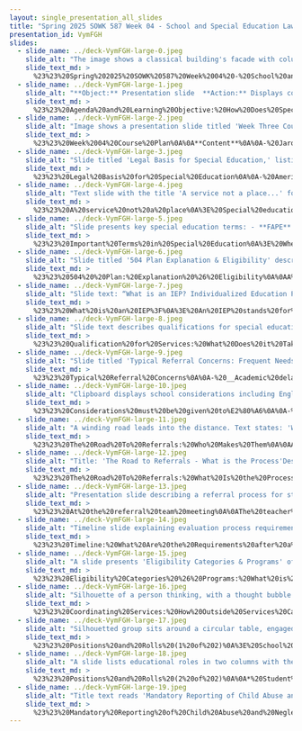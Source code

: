 ```yaml
---
layout: single_presentation_all_slides
title: "Spring 2025 SOWK 587 Week 04 - School and Special Education Laws and Policies"
presentation_id: VymFGH
slides:
  - slide_name: ../deck-VymFGH-large-0.jpeg
    slide_alt: "The image shows a classical building's facade with columns, overlaid text reads: 'School and Special Education Laws and Policies, Spring 2025, SOWK 587, Week 04, Jacob Campbell, LICSW at Heritage University.'"
    slide_text_md: >
      %23%23%20Spring%202025%20SOWK%20587%20Week%2004%20-%20School%20and%20Special%20Education%20Laws%20and%20Policies%0A%0Atitle:%20Spring%202025%20SOWK%20587%20Week%2004%20-%20School%20and%20Special%20Education%20Laws%20and%20Policies%0Adate:%202025-02-12%2013:38:10%0Alocation:%20Heritage%20University%0Atags:%0A%20%20-%20Heritage%20University%0A%20%20-%20MSW%20Program%0A%20%20-%20SOWK%20587%0Apresentation_video:%20%3E%0A%20%20%5BSpring%202025%20SOWK%20587%20Week%2004%5D(%22https://heritage.hosted.panopto.com/Panopto/Pages/Embed.aspx%3Fid%3D3f11dcd8-d166-4da8-943b-b28201520749%26autoplay%3Dfalse%26offerviewer%3Dtrue%26showtitle%3Dtrue%26showbrand%3Dtrue%26captions%3Dfalse%26interactivity%3Dall%22)%0A%0Adescription:%20%3E%0A%0ASocial%20workers%20frequently%20are%20placed%20in%20settings%20serving%20students%20with%20disabilities%20and%20need%20to%20understand%20and%20interface%20with%20special%20educational%20services.%20Having%20specific%20knowledge%20regarding%20special%20education%20law,%20how%20services%20are%20provided%20to%20students,%20and%20the%20nuanced%20needs%20these%20students%20have%20is%20an%20essential%20aspect%20of%20school%20social%20work%20and%20being%20a%20professional%20transitioning%20into%20and%20partnering%20with%20schools.%20Week%20four%20is%20asynchronous%20with%20readings%20from%20the%20textbook%20and%20Washington's%20K-12%20education%20oversight%20body.%20Students%20will%20engage%20in%20forums%20and%20a%20quiz%20exploring%20special%20educational%20law.%20There%20is%20also%20a%20lecture%20video%20on%20implementing%20services%20in%20Washington%20State.%0A%0AThe%20agenda%20is%20as%20follows:%0A%0A-%20Week%20four%20course%20plan%0A-%20General%20overview%20of%20special%20education%0A-%20Referral%20process%20for%20special%20services%0A-%20Positions%20and%20rolls%0A-%20Mandated%20reporting%0A%0AThe%20learning%20objectives%20for%20this%20week%20include:%0A%0A-%20To%20gain%20knowledge%20regarding%20the%20legal%20landscape%20regarding%20disability%20services%20within%20a%20school%20setting%0A-%20To%20have%20an%20understanding%20of%20the%20obligations%20schools%20have%20to%20serve%20students%20with%20special%20needs%0A-%20To%20articulate%20ethical%20decision%20making%0A%0A%0A
  - slide_name: ../deck-VymFGH-large-1.jpeg
    slide_alt: "**Object:** Presentation slide  **Action:** Displays course agenda and objectives  **Context:** Regarding special education in schools, featuring week four plan, overview of services, referral processes, necessary positions, and mandated reporting. Text includes 'Learning Objective' with related goals."
    slide_text_md: >
      %23%23%20Agenda%20and%20Learning%20Objective:%20How%20Does%20Special%20Education%20Services%20Work%20in%20Schools%0A%0AThe%20agenda%20is%20as%20follows:%0A%0A-%20Week%20four%20course%20plan%0A-%20General%20overview%20of%20special%20education%0A-%20Referral%20process%20for%20special%20services%0A-%20Positions%20and%20rolls%0A-%20Mandated%20reporting%0A%0AThe%20learning%20objectives%20for%20this%20week%20include:%0A%0A-%20To%20gain%20knowledge%20regarding%20the%20legal%20landscape%20regarding%20disability%20services%20within%20a%20school%20setting%0A-%20To%20have%20an%20understanding%20of%20the%20obligations%20schools%20have%20to%20serve%20students%20with%20special%20needs%0A-%20To%20articulate%20ethical%20decision%20making%0A%0A
  - slide_name: ../deck-VymFGH-large-2.jpeg
    slide_alt: "Image shows a presentation slide titled 'Week Three Course Plan.' It includes the following tasks:- Read 'School Social Work: A Direct Practice Guide,' Chapter 4 on Special Education and School Social Work.- Review OSPI's 'Notice of Special Education Procedural Safeguards for Students and Their Families' and take the quiz.- Participate in forums with at least three replies, exploring topics like due process hearings, school law, decision making, and textbook questions.Additional text includes 'Jacob Campbell, Ph.D. LICSW at Heritage University,' and 'Spring 2025 SOWK 587'."
    slide_text_md: >
      %23%23%20Week%2004%20Course%20Plan%0A%0A**Content**%0A%0A-%20Jarolmen%20and%20Bautista-Thomas%20(2023)%20_Chapter%204:%20Special%20Education%20and%20School%20Social%20Work_%0A-%20Washington%20Office%20of%20Superintendent%20of%20Public%20Instruction.%20(OSPI,%202023)%20%5BNotice%20of%20Special%20Education%20Procedural%20Safeguards%20for%20Students%20and%20Their%20Families%5D(https://ospi.k12.wa.us/sites/default/files/2023-10/proceduralsafeguards.pdf)%0A-%20Watch%20my%20lecture%20Video%20Spring%202025%20SOWK%20587%20Week%2004%0A%0A**A-02%20Asynchronous%20Weekly%20Small%20Groups%20Discussion%20Forums**%0A%0A-%20**Exploring%20Due%20Process%20Hearings**%0A-%20**School%20Law%20and%20Decision%20Making**%0A-%20**Textbook%20Questions**%0A-%20**Special%20Education%20Law%20Quiz**%0A%0A
  - slide_name: ../deck-VymFGH-large-3.jpeg
    slide_alt: "Slide titled 'Legal Basis for Special Education,' listing: Americans With Disabilities Act, Individuals With Disabilities Education Improvement Act, and Washington Administrative Code (Chapter 392-172A). Footer notes Jacob Campbell, Ph.D., and Spring 2025 SOWK 587."
    slide_text_md: >
      %23%23%20Legal%20Basis%20for%20Special%20Education%0A%0A-%20Americans%20With%20Disabilities%20Act%0A-%20Individuals%20With%20Disabilities%20Education%20Improvement%20Act%20%0A-%20Washington%20Administrative%20Code%20(Chapter%20392-172A):%20Rules%20for%20the%20Provision%20of%20Special%20Education%20to%20Special%20Education%20Students%20%0A%0A%0A
  - slide_name: ../deck-VymFGH-large-4.jpeg
    slide_alt: "Text slide with the title 'A service not a place...' followed by points about special education, focusing on services, instruction types, and specially designed instruction. Blue band with black stars emphasizes teaching strategy changes."
    slide_text_md: >
      %23%23%20A%20service%20not%20a%20place%0A%3E%20Special%20education%20is%20a%20service,%20not%20a%20room%20in%20a%20school...%0A%0A-%20Special%20education%20is%20not%20a%20classroom,%20it%20is%20a%20__continuum__%20of%20services%0A-%20Special%20education%20is%20defined%20by%20the%20__type%20of%20instruction__%20the%20student%20gets,%20not%20where%20the%20instruction%20occurs%0A-%20Special%20education%20is%20specially%20designed%20instruction%20which%20is%20defined%20as:%0A%0A%3E%20a%20change%20in%20the%20teaching%20strategies%20and%20methods%20used%20to%20differentiate%20material%20for%20students%20(aka%20differentiated%20instruction)%0A%0A
  - slide_name: ../deck-VymFGH-large-5.jpeg
    slide_alt: "Slide presents key special education terms: - **FAPE**: A program for individual student needs free of charge.- **SDI**: Tailored instructional activities for disabilities.- **FERPA**: Law ensuring student record privacy.Includes 'Jacob Campbell, Ph.D. LCSW at Heritage University' and 'Spring 2025 SOWK 587.'"
    slide_text_md: >
      %23%23%20Important%20Terms%20in%20Special%20Education%0A%3E%20When%20thinking%20about%20Special%20Education%20services,%20a%20couple%20of%20terms%20are%20essential%20to%20understand.%0A%0A-%20**Free%20and%20Appropriate%20Public%20Education%20(FAPE)**:%20A%20program%20designed%20to%20meet%20the%20student's%20individual%20needs%20at%20no%20cost%20to%20the%20family.%0A-%20**Specially%20Designed%20Instruction%20(SDI)**:%20Organized%20and%20planned%20instructional%20activities,%20which%20adapt,%20as%20appropriate,%20the%20content,%20methodology,%20or%20delivery%20of%20-%20instruction,%20to%20address%20the%20unique%20needs%20resulting%20from%20a%20student's%20disability.%0A-%20**Family%20Educational%20Rights%20and%20Privacy%20(FERPA)**:%20A%20federal%20law%20that%20protects%20the%20privacy%20of%20student%20education%20records.%20It%20grants%20students%20and%20parents%20the%20right%20to%20-%20access%20these%20records%20and%20restricts%20schools%20from%20disclosing%20personally%20identifiable%20information%20without%20consent.%0A%0A
  - slide_name: ../deck-VymFGH-large-6.jpeg
    slide_alt: "Slide titled '504 Plan Explanation & Eligibility' describes that a 504 plan is an accommodation plan for students with disabilities, ensuring they have equal educational access. Eligibility requires a disability that adversely impacts progress and requires accommodations. The slide includes a stack of colorful book icons on the left."
    slide_text_md: >
      %23%23%20504%20%20Plan:%20Explanation%20%26%20Eligibility%0A%0AA%20504%20plan%20is%20an%20_accommodation_%20plan%20that%20allows%20a%20student%20access%20to%20his/her%20educational%20program%20to%20the%20same%20extent%20as%20non-disabled%20peers.%0A%0ATo%20be%20eligible,%20a%20student%20must%20have%20an%20identified%20disability%20that:%0A-%20Adversely%20impacts%20educational%20progress%20%0A-%20Requires%20accommodations%20to%20mitigate%20the%20inequity%20in%20their%20to%20access%20to%20their%20educational%20program%0A%0A
  - slide_name: ../deck-VymFGH-large-7.jpeg
    slide_alt: "Slide text: “What is an IEP? Individualized Education Program. Defines present levels, measurable goals, accommodations, least restrictive environment, and transition plan. Jacob Campbell, Ph.D. LCSW, Heritage University, Spring 2025 SOWK 587.”"
    slide_text_md: >
      %23%23%20What%20is%20an%20IEP%3F%0A%3E%20An%20IEP%20stands%20for%20Individualized%20Education%20Program.%20Any%20student%20who%20has%20a%20disability%20and%20qualifies%20for%20SDI%20must%20have%20one%20of%20these.%20It%20basically%20lays%20out%20what%20the%20school%20will%20do%20for%20the%20child.%20%0A%0A-%20Defines%20the%20__student's%20present%20levels__%20of%20performance%20in%20areas%20of%20eligibility%0A-%20Outlines%20__measurable%20goals%20and%20objectives__%20in%20all%20areas%20of%20eligibility%0A-%20Describes%20the%20__accommodations%20and%20modifications__%20the%20student%20requires%0A-%20Identifies%20the%20__least%20restrictive%20environment__%20(LRE),%20how%20much%20time%20the%20student%20will%20spend%20in%20special%20ed%20and%20general%20ed%20settings,%20and%20who%20is%20responsible%20for%20the%20implementation%20of%20services%20and%20tracking%20of%20progress%0A-%20Defines%20a%20__transition%20plan__%20and%20course%20of%20study%20after%20age%2016%0A%0A
  - slide_name: ../deck-VymFGH-large-8.jpeg
    slide_alt: "Slide text describes qualifications for special education services. It details that a student must have a disability impacting educational progress and requiring specially designed instruction. Includes a note about eligibility nuances."
    slide_text_md: >
      %23%23%20Qualification%20for%20Services:%20What%20Does%20it%20Take%0A%3E%20There%20are%20a%20couple%20of%20requirements%20that%20allow%20a%20student%20to%20be%20able%20to%20qualify%20for%20services.%0A%0AA%20student%20eligible%20for%20special%20education%20must:%0A%0A-%20Have%20an%20identified%20disability%20(in%20one%20of%2014%20categories)%20that...%0A%09*%20Autism%0A%09*%20Deafblindness%0A%09*%20Deafness%0A%09*%20Developmental%20delay%0A%09*%20Emotional/behavioral%20disability%0A%09*%20Hard%20of%20hearing%0A%09*%20Intellectual%20disability%0A%09*%20Multiple%20disabilities%0A%09*%20Orthopedic%20impairment%0A%09*%20Other%20health%20impairment%0A%09*%20Specific%20learning%20disability%0A%09*%20Speech%20or%20language%20impairment%0A%09*%20Traumatic%20brain%20injury%0A%09*%20Visual%20impairment%20including%20blindness%0A-%20Adversely%20impacts%20their%20education%20progress%20and%0A-%20Requires%20specially%20designed%20instruction%20(SDI)%0A%0AA%20student%20can%20have%20a%20disability%20and%20not%20meet%20the%20other%202%20tiers,%20therefore,%20not%20be%20eligible%20for%20special%20education%20services%20under%20IDEA.%0A%0A%0A
  - slide_name: ../deck-VymFGH-large-9.jpeg
    slide_alt: "Slide titled 'Typical Referral Concerns: Frequent Needs of Students' lists academic delays, lack of progress, attention issues, and social skill delays as key concerns. Mentions Jacob Campbell, Ph.D., Heritage University, Spring 2025 SOWK 587."
    slide_text_md: >
      %23%23%20Typical%20Referral%20Concerns%0A%0A-%20__Academic%20delays__%20of%20~2%20or%20more%20years%20despite%20average%20capabilities/cognitive%20skills%20and%20multiple%20interventions%20over%20time%0A-%20__Lack%20of%20progress__%20within%20an%20intervention%20when%20peers%20are%20making%20consistent%20progress%0A-%20__Attention%20or%20behavior__%20results%20in%20significant%20academic%20delays%20or%20lack%20of%20access%20to%20instruction%0A-%20__Social%20skill%20or%20behavior__%20delays%20result%20in%20underperformance%20or%20inability%20to%20benefit%20adequately%20from%20instruction%0A%0A%0A
  - slide_name: ../deck-VymFGH-large-10.jpeg
    slide_alt: "Clipboard displays school considerations including English proficiency, attendance, environmental issues, instruction exposure, and interventions. Text: 'Considerations: What Do Schools Look At?' Presented by Jacob Campbell, Spring 2025 SOWK 587."
    slide_text_md: >
      %23%23%20Considerations%20must%20be%20given%20to%E2%80%A6%0A%0A-%20Limited%20English%20proficiency%0A-%20Lack%20of%20attendance%20over%20time/numerous%20absences%0A-%20Environmental%20issues%20(often%20associated%20with%20attendance%20or%20frequent%20school%20changes)%0A-%20Exposure%20to%20adequate%20instruction%20in%20reading%20and%20math%20%0A-%20Interventions%20provided%20prior%20to%20referral%0A%0A%0A
  - slide_name: ../deck-VymFGH-large-11.jpeg
    slide_alt: "A winding road leads into the distance. Text states: 'Who Makes Them: Anyone can make a referral for special education services...' Captioned as 'The Road to Referrals.' Background is white."
    slide_text_md: >
      %23%23%20The%20Road%20To%20Referrals:%20Who%20Makes%20Them%0A%0AAnyone%20can%20make%20a%20referral%20for%20special%20education%20services%20if%20they%20believe%20the%20student%20would%20benefit%20from%20a%20more%20specialized%20instructional%20program%20than%20can%20be%20provided%20in%20the%20general%20education%20setting%0A%0A
  - slide_name: ../deck-VymFGH-large-12.jpeg
    slide_alt: "Title: 'The Road to Referrals - What is the Process'Description: The slide outlines the referral process for special education services. Key points include submitting referrals in writing to the building or district level, and sending them to the building administrator or school psychologist.Additional Text:- 'Anyone can make a referral for special education services if they believe the student would benefit from a more specialized instructional program than can be provided in the general education setting.'- Bottom text: 'Jacob Campbell, Ph.D. LICSW at Heritage University; Spring 2025 SOWK 587.'Visuals: Left side features a green box with a school icon, right side features a red box with an exclamation mark."
    slide_text_md: >
      %23%23%20The%20Road%20To%20Referrals:%20What%20Is%20the%20Process%0A%0A%3E%20Anyone%20can%20make%20a%20referral%20for%20special%20education%20services%20if%20they%20believe%20the%20student%20would%20benefit%20from%20a%20more%20specialized%20instructional%20program%20than%20can%20be%20provided%20in%20the%20general%20education%20setting%0A%0AA%20referral%20must%20be%20submitted%20in%20writing%20to%20the%20building%20or%20district%20level%20%0A%0A%3E%20Best%20person%20to%20send%20the%20referral%20to%20is%20the%20building%20administrator%20and/or%20the%20school%20psychologist%0A%0A
  - slide_name: ../deck-VymFGH-large-13.jpeg
    slide_alt: "Presentation slide describing a referral process for student evaluation. It includes teacher-collected data on interventions and additional shared data like absence profile, discipline history, and academic history."
    slide_text_md: >
      %23%23%20At%20the%20referral%20team%20meeting%0A%0AThe%20teacher%20presents%20the%20data%20they%20have%20collected%20on:%0A-%20the%20interventions%20that%20have%20been%20attempted%0A-%20how%20long%20they%20were%20attempted%20and%0A-%20results%20of%20the%20intervention.%20%20%0A%0AOther%20data%20shared%20includes:%20%0A-%20absence%20profile%0A-%20assessment%20information%20from%20student%20track%0A-%20primary%20language%0A-%20discipline%20history%20%0A-%20health%0A-%20academic%20history%0A%0A%3E%20Based%20on%20this%20information%20the%20referral%20team%20makes%20a%20determination%20as%20to%20whether%20to%20proceed%20with%20a%20special%20education%20evaluation%20or%20if%20more%20information%20is%20needed.%0A%0A
  - slide_name: ../deck-VymFGH-large-14.jpeg
    slide_alt: "Timeline slide explaining evaluation process requirements. Text: - 25 school days to decide on evaluation, inform parents, obtain consent. - 35 school days to complete evaluation after consent.- 30 calendar days to develop initial IEP for special education eligibility.Red circle: 'So... an evaluation is not a quick process.'Jacob Campbell, Ph.D. LCSW at Heritage University. Spring 2025 SOWK 587."
    slide_text_md: >
      %23%23%20Timeline:%20What%20Are%20the%20Requirements%20after%20a%20Official%20Request%0A%0A**25%20school%20days**%20%20%0AThe%20amount%20of%20time%20the%20team%20has%20to%20meet%20to%20decide%20if%20an%20evaluation%20is%20going%20to%20occur,%20inform%20parents%20of%20the%20decision,%20and%20obtain%20consent%20to%20evaluate%0A%0A**35%20school%20days**%20%20%0AThe%20number%20of%20days%20from%20the%20data%20of%20consent%20that%20a%20team%20has%20to%20complete%20an%20evaluation%20if%20one%20is%20recommended.%20%0A%0A**30%20calendar%20days**%20%20%0AThe%20number%20of%20days%20a%20team%20has%20to%20develop%20an%20initial%20IEP%20if%20the%20student%20is%20found%20to%20be%20eligible%20for%20special%20education%20services.%0A%0A
  - slide_name: ../deck-VymFGH-large-15.jpeg
    slide_alt: "A slide presents 'Eligibility Categories & Programs' offered in Pasco. It lists '14 Eligibility Categories' including 'Health Impairment' and 'Emotional/Behavioral Disability' and '13 Special Service Programs' featuring 'Behavior Programs (BRIDGES).'"
    slide_text_md: >
      %23%23%20Eligibility%20Categories%20%26%20Programs:%20What%20is%20Offered%20in%20Pasco%0A%3E%20In%20Washington%20State,%20there%20are%2014%20different%20eligibility%20categories%20that%20people%20might%20receive%20special%20services%20support%20based%20on.%0A%0A%3E%20The%20two%20that%20are%20most%20relevant%20to%20you%20are:%0A%0A*%20Health%20Impairment%0A*%20Emotional/%20Behavioral%20Disability%0A%0A%3E%20In%20the%20Pasco%20School%20District,%20there%20are%2013%20Special%20Service%20Programs...%0A%0A%3E%20These%20range%20from%20various%20supports%20from%20minutes%20in%20a%20resource%20room%20to%20a%20comprehensive%20program%20like%20the%20Bridges%20Behavioral%20Program%20that%20I%20assist%20with...%0A%0A%23%23%23%20List%20of%20Eligibility%20Categories%0A-%20Specific%20Learning%20Disability%0A-%20Health%20Impairment%0A-%20Emotional/%20Behavioral%20Disability%0A-%20Communication%20Disorder%0A-%20Intellectual%20Disability%0A-%20Autism%0A-%20Visual%20Impairment%0A-%20Hearing%20Impairment%0A-%20Deafness%0A-%20Deaf/%20Blindness%0A-%20Orthopedic%20Impairment%0A-%20Traumatic%20Brain%20Injury%0A-%20Multiple%20Disabilities%0A-%20Developmental%20Delay%20(Age%203-9)%0A%0A%23%23%23%20List%20of%20Pasco%20Programs%0A-%20B-3%20Program%0A-%20Developmental%20Pre-School%20Programs%0A-%20Resource%20Room%0A-%20Inclusion%20%0A-%20Self-Contained%20Programs%0A-%20Life%20Skills%20Programs%0A-%20Adaptive%20Life%20Skills%20Programs%0A-%20Career%20Community%20Placement%0A-%20Language%20Preschool%20Program%0A-%20Autism%20Pre-School%20Program%0A-%20Structured%20Learning%20Center%20%0A-%20Extended%20Resource%20Room%0A-%20Behavior%20Programs%20(BRIDGES)%0A%0A
  - slide_name: ../deck-VymFGH-large-16.jpeg
    slide_alt: "Silhouette of a person thinking, with a thought bubble listing: Requesting records, Connecting with case manager, Seeing programs first hand, Participating in meetings, Sharing recommendations. Title: 'Coordinating Services.' Spring 2025 SOWK 587."
    slide_text_md: >
      %23%23%20Coordinating%20Services:%20How%20Outside%20Services%20Can%20Collaborate%20with%20Special%20Education%0A%3E%20Having%20a%20students%20treatment%20plan,%20their%20parental%20engagement,%20and%20school%20individualized%20educational%20plan%20working%20together%20for%20a%20student%20is%20the%20ideal%20model%20for%20working%20with%20youth.%20You%20all%20know%20this,%20its%20the%20concept%20of%20wraparound.%20There%20are%20a%20number%20of%20ways%20you%20can%20go%20about%20coordinating...%0A%0A-%20Requesting%20records%20(i.e.%20IEP,%20Psychological%20Testing...%20etc.)%0A-%20Connecting%20with%20case%20manager%20(phone,%20letter,%20email,%20school%20visit)%0A-%20Seeing%20programs%20first%20hand%20(schedule%20and%20see,%20brief%20description%20of%20Bridges%20%5Bseeing%20interventions%20being%20used,%20time%20to%20brainstorm%20with%20team...%20etc%5D)%0A-%20Participating%20in%20meetings%20(IEP%20meetings,%20Manifestation%20Determination%20Meetings,%20Conferences,%20holding%20wraparound%20meetings%20at%20school...%20etc)%0A-%20Sharing%20recommendations%20(Giving%20and%20receiving)%0A%0A
  - slide_name: ../deck-VymFGH-large-17.jpeg
    slide_alt: "Silhouetted group sits around a circular table, engaged in discussion, highlighted by a yellow rectangle. Text reads: 'Positions and Rolls.' Credit to Jacob Campbell, Ph.D., Spring 2025 SOWK 587."
    slide_text_md: >
      %23%23%20Positions%20and%20Rolls%20(1%20of%202)%0A%3E%20School%20meetings%20can%20frequently%20be%20attended%20b%20a%20lot%20of%20different%20people%20and%20parties%20with%20different%20roles%20and%20positions.%20We%20thought%20it%20might%20be%20helpful%20to%20talk%20about%20who%20each%20is%20and%20what%20their%20role%20is...%0A%0A--%3E%20Next%20Slide%0A%0A
  - slide_name: ../deck-VymFGH-large-18.jpeg
    slide_alt: "A slide lists educational roles in two columns with the heading 'Positions and Roles.' Roles include students, parents, teachers, counselors, and various specialists. Footer notes 'Jacob Campbell, Ph.D.,' and 'Spring 2025 SOWK 587.'"
    slide_text_md: >
      %23%23%20Positions%20and%20Rolls%20(2%20of%202)%0A%0A*%20Student%0A*%20Parent%0A*%20Teachers%20(Case%20Manager,%20General%20Education%20Teacher,%20Special%20Education%20Teacher,%20Resource%20Room%20Teacher)%0A%09-%20Manage%20IEPs%20for%20special%20education%20students%0A%09-%20Work%20first%20hand%20with%20the%20students%20so%20can%20provide%20information%20about%20progress,%20etc%0A%09-%20Can%20be%20the%20contact%20for%20observing%20or%20sharing%20information%20about%20a%20student's%20program%0A%09-%20Can%20make%20recommendations%20for%20accommodations/modifications%20for%20special%20education%20students%0A*%20School%20Counselor%0A%09-%20504%20plan%20contact/%20case%20manager%0A%09-%20May%20be%20initial%20contact%20regarding%20a%20possible%20referral%20for%20special%20education%20services%0A%09-%20May%20provide%20individual%20support%20but%20capacity%20to%20do%20so%20is%20limited%0A*%20School%20Psychologist%0A%09-%20Participate%20in%20team%20decisions%20regarding%20referrals%20and%20evaluations%0A%09-%20Case%20manager%20for%20evaluations%20and%20liaison%20to%20district%20office%20and%20special%20education%20teachers%0A%09-%20Knowledgeable%20of%20referral%20and%20evaluation%20rules/regulations%0A%09-%20Can%20make%20recommendations%20for%20appropriate%20programming%20for%20students%0A%09-%20Can%20help%20with%20information%20sharing%20between%20agencies%20and%20coordinating%20observations%20or%20meetings%20regarding%20support%20for%20students%0A*%20Education%20Specialists%0A%09-%20Provide%20support%20to%20building%20special%20education%20teams%20with%20the%20implementation%20and%20development%20of%20appropriate%20programs%20to%20meet%20the%20needs%20of%20students%0A*%20Building%20Administrators%20and%20Principals%0A%09-%20Provide%20on%20site%20support%20to%20special%20education%20programs%0A%09-%20Provide%20support%20to%20families%20and%20agencies%20as%20needed%0A*%20Special%20Services%20Administrators%0A%09-%20Oversee%20special%20education%20programs%20across%20the%20district%0A%09-%20Oversee%20the%20development%20of%20appropriate%20special%20education%20programs%20to%20meet%20the%20needs%20of%20students%0A%09-%20Provide%20compliance%20and%20programming%20support%20with%20challenging%20cases%20as%20needed%0A%09-%20Contact%20when%20issues%20arise%20that%20are%20not%20being%20addressed%20at%20the%20building%20level%0A*%20Speech%20Language%20Pathologist%0A%09-%20Provides%20related%20services%0A*%20Occupational%20Therapist%0A%09-%20Provides%20related%20services%0A*%20Physical%20Therapist%0A%09-%20Provides%20related%20services%0A*%20School%20Nurse%0A%09-%20Administer%20medications%0A*%20School%20Social%20Workers%20or%20Mental%20Health%20Therapist%0A%09-%20Coordinates%20services%20with%20outside%20agencies%0A%09-%20Knowledgeable%20individual%20student%20needs%0A%0A
  - slide_name: ../deck-VymFGH-large-19.jpeg
    slide_alt: "Title text reads 'Mandatory Reporting of Child Abuse and Neglect' in bold colors, accompanied by bullet points listing 'Social service counselors/therapists' and 'School personnel.' The slide is part of a presentation."
    slide_text_md: >
      %23%23%20Mandatory%20Reporting%20of%20Child%20Abuse%20and%20Neglect%0A%3E%20Washington%20State%20requires%20that%20%0A%0AAmong%20many%20professions,%20social%20workers%20and%20school%20personnel%20are%20all%20mandated%20reporters%0A%0A-%20Social%20service%20counselors/therapists%0A-%20School%20personnel%0A%0ATalk%20about%20how%20it%20looks%20in%20school%0ABest%20practices%0A
---
```

